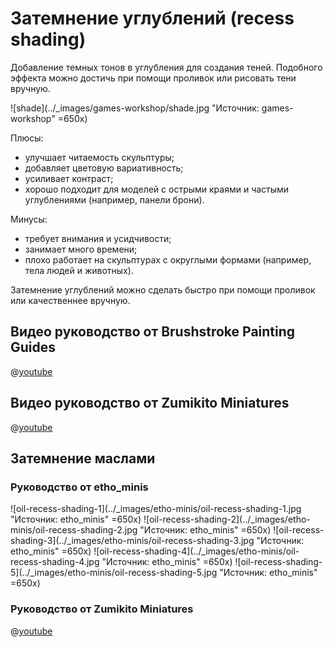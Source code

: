 # Затемнение углублений (recess shading)

Добавление темных тонов в углубления для создания теней. Подобного эффекта можно достичь при помощи проливок или рисовать тени вручную.

![shade](../_images/games-workshop/shade.jpg "Источник: games-workshop" =650x)

Плюсы:

- улучшает читаемость скульптуры;
- добавляет цветовую вариативность;
- усиливает контраст;
- хорошо подходит для моделей с острыми краями и частыми углублениями (например, панели брони).

Минусы:

- требует внимания и усидчивости;
- занимает много времени;
- плохо работает на скульптурах с округлыми формами (например, тела людей и животных).

Затемнение углублений можно сделать быстро при помощи проливок или качественнее вручную.

## Видео руководство от Brushstroke Painting Guides

@[youtube](https://youtu.be/mADYQQOH9a8?si=gtLfY_lhRaPTrCP8)

## Видео руководство от Zumikito Miniatures

@[youtube](https://youtu.be/S6uienJsj4s?si=dNy2IRDxvC_AblZ5)

## Затемнение маслами

### Руководство от etho_minis

![oil-recess-shading-1](../_images/etho-minis/oil-recess-shading-1.jpg "Источник: etho_minis" =650x)
![oil-recess-shading-2](../_images/etho-minis/oil-recess-shading-2.jpg "Источник: etho_minis" =650x)
![oil-recess-shading-3](../_images/etho-minis/oil-recess-shading-3.jpg "Источник: etho_minis" =650x)
![oil-recess-shading-4](../_images/etho-minis/oil-recess-shading-4.jpg "Источник: etho_minis" =650x)
![oil-recess-shading-5](../_images/etho-minis/oil-recess-shading-5.jpg "Источник: etho_minis" =650x)

### Руководство от Zumikito Miniatures

@[youtube](https://youtu.be/crMAu8s1DY8?si=BT5PAEXUXVWqvPJy)

